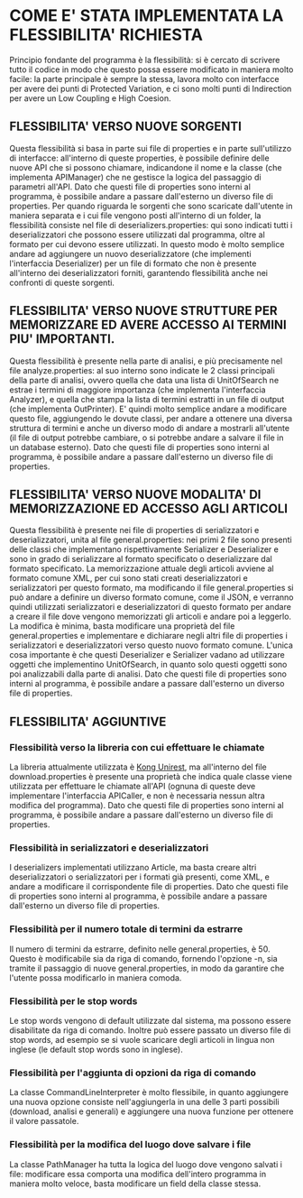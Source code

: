 # COME E' STATA IMPLEMENTATA LA FLESSIBILITA' RICHIESTA
Principio fondante del programma è la flessibilità: si è cercato di scrivere tutto il codice
in modo che questo possa essere modificato in maniera molto facile: la parte principale
è sempre la stessa, lavora molto con interfacce per avere dei punti di Protected Variation, e ci
sono molti punti di Indirection per avere un Low Coupling e High Coesion.

## FLESSIBILITA' VERSO NUOVE SORGENTI
Questa flessibilità si basa in parte sui file di properties e in parte sull'utilizzo di interfacce:
all'interno di queste properties, è possibile definire delle nuove API che si possono chiamare, indicandone il nome
e la classe (che implementa APIManager) che ne gestisce la logica del passaggio di parametri all'API.
Dato che questi file di properties sono interni al programma, è possibile andare a passare dall'esterno un
diverso file di properties.
Per quando riguarda le sorgenti che sono scaricate dall'utente in maniera separata e i cui file vengono posti
all'interno di un folder, la flessibilità consiste nel file di deserializers.properties: qui sono indicati
tutti i deserializzatori che possono essere utilizzati dal programma, oltre al formato per cui devono essere utilizzati.
In questo modo è molto semplice andare ad aggiungere un nuovo deserializzatore (che implementi l'interfaccia Deserializer) per un file di formato che non
è presente all'interno dei deserializzatori forniti, garantendo flessibilità anche nei confronti di queste sorgenti.

## FLESSIBILITA' VERSO NUOVE STRUTTURE PER MEMORIZZARE ED AVERE ACCESSO AI TERMINI PIU' IMPORTANTI.
Questa flessibilità è presente nella parte di analisi, e più precisamente nel file analyze.properties:
al suo interno sono indicate le 2 classi principali della parte di analisi, ovvero quella che data una lista
di UnitOfSearch ne estrae i termini di maggiore importanza (che implementa l'interfaccia Analyzer), e quella che
stampa la lista di termini estratti in un file di output (che implementa OutPrinter). 
E' quindi molto semplice andare a modificare questo file, aggiungendo le dovute classi, per andare a ottenere una diversa
struttura di termini e anche un diverso modo di andare a mostrarli all'utente (il file di output potrebbe cambiare, o si
potrebbe andare a salvare il file in un database esterno).
Dato che questi file di properties sono interni al programma, è possibile andare a passare dall'esterno un
diverso file di properties.

## FLESSIBILITA' VERSO NUOVE MODALITA' DI MEMORIZZAZIONE ED ACCESSO AGLI ARTICOLI
Questa flessibilità è presente nei file di properties di serializzatori e deserializzatori, unita al file general.properties: nei primi 2 file sono presenti
delle classi che implementano rispettivamente Serializer e Deserializer e sono in grado di serializzare al formato specificato
o deserializzare dal formato specificato.
La memorizzazione attuale degli articoli avviene al formato comune XML, per cui sono stati creati deserializzatori e serializzatori
per questo formato, ma modificando il file general.properties si può andare a definire un diverso formato comune, come il JSON,
e verranno quindi utilizzati serializzatori e deserializzatori di questo formato per andare a creare il file dove
vengono memorizzati gli articoli e andare poi a leggerlo.
La modifica è minima, basta modificare una proprietà del file general.properties e implementare e dichiarare negli altri file
di properties i serializzatori e deserializzatori verso questo nuovo formato comune.
L'unica cosa importante è che questi Deserializer e Serializer vadano ad utilizzare oggetti che implementino
UnitOfSearch, in quanto solo questi oggetti sono poi analizzabili dalla parte di analisi.
Dato che questi file di properties sono interni al programma, è possibile andare a passare dall'esterno un
diverso file di properties.

## FLESSIBILITA' AGGIUNTIVE
### Flessibilità verso la libreria con cui effettuare le chiamate
La libreria attualmente utilizzata è [Kong Unirest](librerie.html), ma all'interno del file download.properties è presente
una proprietà che indica quale classe viene utilizzata per effettuare le chiamate all'API (ognuna di queste deve implementare l'interfaccia APICaller, e non è necessaria nessun altra modifica del programma).
Dato che questi file di properties sono interni al programma, è possibile andare a passare dall'esterno un
diverso file di properties.

### Flessibilità in serializzatori e deserializzatori
I deserializers implementati utilizzano Article, ma basta creare altri deserializzatori o serializzatori
per i formati già presenti, come XML, e andare a modificare il corrispondente file di properties.
Dato che questi file di properties sono interni al programma, è possibile andare a passare dall'esterno un
diverso file di properties.

### Flessibilità per il numero totale di termini da estrarre
Il numero di termini da estrarre, definito nelle general.properties, è 50.
Questo è modificabile sia da riga di comando, fornendo l'opzione -n, sia tramite il passaggio di nuove general.properties,
in modo da garantire che l'utente possa modificarlo in maniera comoda.

### Flessibilità per le stop words
Le stop words vengono di default utilizzate dal sistema, ma possono essere disabilitate da riga di comando.
Inoltre può essere passato un diverso file di stop words, ad esempio se si vuole scaricare degli articoli in lingua non inglese
(le default stop words sono in inglese).

### Flessibilità per l'aggiunta di opzioni da riga di comando
La classe CommandLineInterpreter è molto flessibile, in quanto aggiungere una nuova opzione consiste nell'aggiungerla in una delle 3 parti possibili
(download, analisi e generali) e aggiungere una nuova funzione per ottenere il valore passatole.

### Flessibilità per la modifica del luogo dove salvare i file
La classe PathManager ha tutta la logica del luogo dove vengono salvati i file: modificare essa comporta una
modifica dell'intero programma in maniera molto veloce, basta modificare un field della classe stessa.
